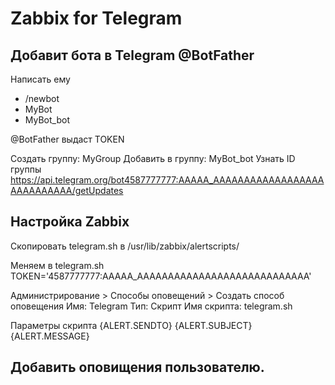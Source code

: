 # Zabbix for Telegram

## Добавит бота в Telegram @BotFather
Написать ему 

* /newbot
* MyBot
* MyBot_bot

@BotFather выдаст TOKEN

Создать группу: MyGroup
Добавить в группу:  MyBot_bot
Узнать ID группы
https://api.telegram.org/bot4587777777:AAAAA_AAAAAAAAAAAAAAAAAAAAAAAAAAAA/getUpdates

## Настройка Zabbix
Скопировать telegram.sh  в /usr/lib/zabbix/alertscripts/


Меняем в telegram.sh
TOKEN='4587777777:AAAAA_AAAAAAAAAAAAAAAAAAAAAAAAAAAA'


Администрирование > Способы оповещений > Создать способ оповещения
Имя: Telegram
Тип: Скрипт
Имя скрипта: telegram.sh

Параметры скрипта
{ALERT.SENDTO}
{ALERT.SUBJECT}
{ALERT.MESSAGE}

## Добавить оповищения пользователю.
